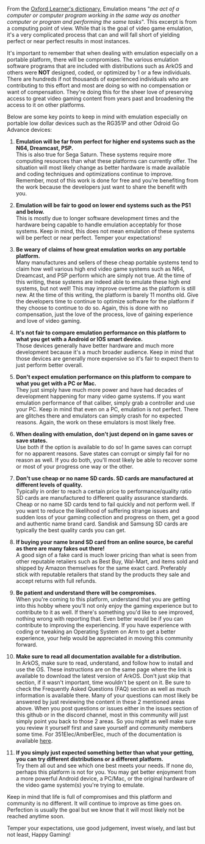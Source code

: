From the [Oxford Learner's dictionary](https://www.oxfordlearnersdictionaries.com/us/definition/english/emulation), Emulation means "_the act of a computer or computer program working in the same way as another computer or program and performing the same tasks_".  This excerpt is from a computing point of view.  While that is the goal of video game emulation, it's a very complicated process that can and will fall short of yielding perfect or near perfect results in most instances.

It's important to remember that when dealing with emulation especially on a portable platform, there will be compromises.  The various emulation software programs that are included with distributions such as ArkOS and others were **NOT** designed, coded, or optimized by 1 or a few individuals.  There are hundreds if not thousands of experienced individuals who are contributing to this effort and most are doing so with no compensation or want of compensation.  They're doing this for the sheer love of preserving access to great video gaming content from years past and broadening the access to it on other platforms.

Below are some key points to keep in mind with emulation especially on portable low dollar devices such as the RG351P and other Odroid Go Advance devices:

1. **Emulation will be far from perfect for higher end systems such as the N64, Dreamcast, PSP.** \
This is also true for Sega Saturn.  These systems require more computing resources than what these platforms can currently offer.  The situation will most likely change as better hardware is made available and coding techniques and optimizations continue to improve.  Remember, most of this work is done for free and you're benefiting from the work because the developers just want to share the benefit with you.  

2. **Emulation will be fair to good on lower end systems such as the PS1 and below.** \
This is mostly due to longer software development times and the hardware being capable to handle emulation acceptably for those systems.  Keep in mind, this does not mean emulation of these systems will be perfect or near perfect.  Temper your expectations!

3. **Be weary of claims of how great emulation works on any portable platform.**  \
Many manufactures and sellers of these cheap portable systems tend to claim how well various high end video game systems such as N64, Dreamcast, and PSP perform which are simply not true.  At the time of this writing, these systems are indeed able to emulate these high end systems, but not well!  This may improve overtime as the platform is still new.  At the time of this writing, the platform is barely 11 months old.  Give the developers time to continue to optimize software for the platform if they choose to continue to do so.  Again, this is done with no compensation, just the love of the process, love of gaining experience and love of video gaming.

4. **It's not fair to compare emulation performance on this platform to what you get with a Android or IOS smart device.**  \
Those devices generally have better hardware and much more development because it's a much broader audience.  Keep in mind that those devices are generally more expensive so it's fair to expect them to just perform better overall.

5. **Don't expect emulation performance on this platform to compare to what you get with a PC or Mac.**  \
They just simply have much more power and have had decades of development happening for many video game systems.  If you want emulation performance of that caliber, simply grab a controller and use your PC.  Keep in mind that even on a PC, emulation is not perfect.  There are glitches there and emulators can simply crash for no expected reasons.  Again, the work on these emulators is most likely free.

6. **When dealing with emulation, don't just depend on in game saves or save states.**  \
Use both if the option is available to do so!  In game saves can corrupt for no apparent reasons.  Save states can corrupt or simply fail for no reason as well.  If you do both, you'll most likely be able to recover some or most of your progress one way or the other.

7. **Don't use cheap or no name SD cards.  SD cards are manufactured at different levels of quality.**  \
Typically in order to reach a certain price to performance/quality ratio SD cards are manufactured to different quality assurance standards.  Cheap or no name SD cards tend to fail quickly and not perform well.  If you want to reduce the likelihood of suffering strange issues and sudden loss of your gaming collection and progress on them, get a good and authentic name brand card.  Sandisk and Samsung SD cards are typically the best quality cards you can get.  

8. **If buying your name brand SD card from an online source, be careful as there are many fakes out there!**  \
A good sign of a fake card is much lower pricing than what is seen from other reputable retailers such as Best Buy, Wal-Mart, and items sold and shipped by Amazon themselves for the same exact card.  Preferably stick with reputable retailers that stand by the products they sale and accept returns with full refunds.

9. **Be patient and understand there will be compromises.**  \
When you're coming to this platform, understand that you are getting into this hobby where you'll not only enjoy the gaming experience but to contribute to it as well.  If there's something you'd like to see improved, nothing wrong with reporting that.  Even better would be if you can contribute to improving the experiencing.  If you have experience with coding or tweaking an Operating System on Arm to get a better experience, your help would be appreciated in moving this community forward.

10. **Make sure to read all documentation available for a distribution.** \
In ArkOS, make sure to read, understand, and follow how to install and use the OS.  These instructions are on the same page where the link is available to download the latest version of ArkOS.  Don't just skip that section, if it wasn't important, time wouldn't be spent on it.  Be sure to check the Frequently Asked Questions (FAQ) section as well as much information is available there.  Many of your questions can most likely be answered by just reviewing the content in these 2 mentioned areas above.  When you post questions or issues either in the issues section of this github or in the discord channel, most in this community will just simply point you back to those 2 areas.  So you might as well make sure you review it yourself first and save yourself and community members some time.  For 351Elec/AmberElec, much of the documentation is available [here](https://amberelec.org/).

11. **If you simply just expected something better than what your getting, you can try different distributions or a different platform.**  \
Try them all out and see which one best meets your needs.  If none do, perhaps this platform is not for you.  You may get better enjoyment from a more powerful Android device, a PC/Mac, or the original hardware of the video game system(s) you're trying to emulate.

Keep in mind that life is full of compromises and this platform and community is no different.  It will continue to improve as time goes on.  Perfection is usually the goal but we know that it will most likely not be reached anytime soon.

Temper your expectations, use good judgement, invest wisely, and last but not least, Happy Gaming!